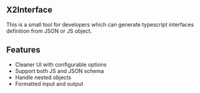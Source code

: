 ## X2Interface

This is a small tool for developers which can generate typescript interfaces definition from JSON or JS object.

## Features

- Cleaner UI with configurable options
- Support both JS and JSON schema
- Handle nested objects
- Formatted input and output

